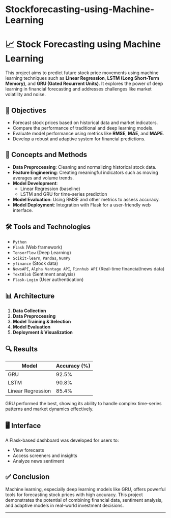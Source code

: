# Stockforecasting-using-Machine-Learning

# 📈 Stock Forecasting using Machine Learning

This project aims to predict future stock price movements using machine learning techniques such as **Linear Regression**, **LSTM (Long Short-Term Memory)**, and **GRU (Gated Recurrent Units)**. It explores the power of deep learning in financial forecasting and addresses challenges like market volatility and noise.

## 📌 Objectives

- Forecast stock prices based on historical data and market indicators.
- Compare the performance of traditional and deep learning models.
- Evaluate model performance using metrics like **RMSE**, **MAE**, and **MAPE**.
- Develop a robust and adaptive system for financial predictions.

## 🧠 Concepts and Methods

- **Data Preprocessing**: Cleaning and normalizing historical stock data.
- **Feature Engineering**: Creating meaningful indicators such as moving averages and volume trends.
- **Model Development**:
  - Linear Regression (baseline)
  - LSTM and GRU for time-series prediction
- **Model Evaluation**: Using RMSE and other metrics to assess accuracy.
- **Model Deployment**: Integration with Flask for a user-friendly web interface.

## 🛠 Tools and Technologies

- `Python`
- `Flask` (Web framework)
- `TensorFlow` (Deep Learning)
- `Scikit-learn`, `Pandas`, `NumPy`
- `yfinance` (Stock data)
- `NewsAPI`, `Alpha Vantage API`, `Finnhub API` (Real-time financial/news data)
- `TextBlob` (Sentiment analysis)
- `Flask-Login` (User authentication)

## 📊 Architecture

1. **Data Collection**
2. **Data Preprocessing**
3. **Model Training & Selection**
4. **Model Evaluation**
5. **Deployment & Visualization**

## 🔍 Results

| Model             | Accuracy (%) |
|------------------|--------------|
| GRU               | 92.5%        |
| LSTM              | 90.8%        |
| Linear Regression | 85.4%        |

GRU performed the best, showing its ability to handle complex time-series patterns and market dynamics effectively.

## 🖥 Interface

A Flask-based dashboard was developed for users to:
- View forecasts
- Access screeners and insights
- Analyze news sentiment


## ✅ Conclusion

Machine learning, especially deep learning models like GRU, offers powerful tools for forecasting stock prices with high accuracy. This project demonstrates the potential of combining financial data, sentiment analysis, and adaptive models in real-world investment decisions.

---

